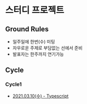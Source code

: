 # 스터디 프로젝트

## Ground Rules
- 일주일에 한번(수) 미팅
- 자우로운 주제로 부담없는 선에서 준비
- 발표자는 한주까지 연기가능

## Cycle

### Cycle1
- [2021.03.10(수) - Typescript](cycle-1/study-1-typescript.md)
